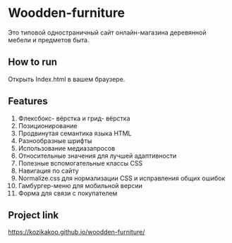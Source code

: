 # Woodden-furniture
Это типовой одностраничный сайт онлайн-магазина деревянной мебели и предметов быта.

## How to run 
Открыть Index.html в вашем браузере.

## Features
1. Флексбокс- вёрстка и грид- вёрстка
2. Позиционирование
3. Продвинутая семантика языка HTML
4. Разнообразные шрифты
5. Использование медиазапросов
6. Относительные значения для лучшей адаптивности 
7. Полезные вспомогательные классы CSS
8. Навигация по сайту
9. Normalize.css для нормализации CSS и исправления общих ошибок
10. Гамбургер-меню для мобильной версии
11. Форма для связи с покупателем
    
## Project link
https://kozikakoo.github.io/woodden-furniture/
